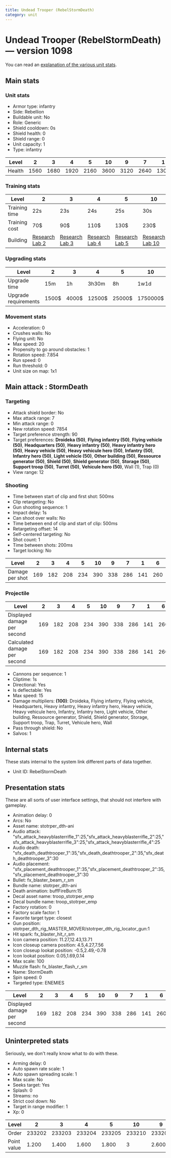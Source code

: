 ```yaml
---
title: Undead Trooper (RebelStormDeath)
category: unit
---
```


# Undead Trooper (RebelStormDeath) — version 1098

You can read an [explanation  of the various unit stats](unitexplained.md).

## Main stats

### Unit stats

  * Armor type: infantry
  * Side: Rebellion
  * Buildable unit: No
  * Role: Generic
  * Shield cooldown: 0s
  * Shield health: 0
  * Shield range: 0
  * Unit capacity: 1
  * Type: infantry

|Level |2   |3   |4   |5   |10  |9   |7   |1   |6   |8   |
|------|----|----|----|----|----|----|----|----|----|----|
|Health|1560|1680|1920|2160|3600|3120|2640|1300|2400|2880|


### Training stats

|Level        |2                                     |3                                     |4                                     |5                                     |10                                     |9                                     |7                                     |1                                |6                                     |8                                     |
|-------------|--------------------------------------|--------------------------------------|--------------------------------------|--------------------------------------|---------------------------------------|--------------------------------------|--------------------------------------|---------------------------------|--------------------------------------|--------------------------------------|
|Training time|22s                                   |23s                                   |24s                                   |25s                                   |30s                                    |29s                                   |27s                                   |20s                              |26s                                   |28s                                   |
|Training cost|70$                                   |90$                                   |110$                                  |130$                                  |230$                                   |210$                                  |170$                                  |50$                              |150$                                  |190$                                  |
|Building     |[Research Lab 2](rebelOffenseLab.html)|[Research Lab 3](rebelOffenseLab.html)|[Research Lab 4](rebelOffenseLab.html)|[Research Lab 5](rebelOffenseLab.html)|[Research Lab 10](rebelOffenseLab.html)|[Research Lab 9](rebelOffenseLab.html)|[Research Lab 7](rebelOffenseLab.html)|[Barracks 10](rebelBarracks.html)|[Research Lab 6](rebelOffenseLab.html)|[Research Lab 8](rebelOffenseLab.html)|


### Upgrading stats

|Level               |2    |3    |4     |5     |10      |9       |7      |1   |6      |8      |
|--------------------|-----|-----|------|------|--------|--------|-------|----|-------|-------|
|Upgrade time        |15m  |1h   |3h30m |8h    |1w1d    |5d      |2d     |0s  |1d     |3d12h  |
|Upgrade requirements|1500$|4000$|12500$|25000$|1750000$|1000000$|160000$|600$|100000$|320000$|


### Movement stats

  * Acceleration: 0
  * Crushes walls: No
  * Flying unit: No
  * Max speed: 20
  * Propensity to go around obstacles: 1
  * Rotation speed: 7.854
  * Run speed: 0
  * Run threshold: 0
  * Unit size on map: 1x1

## Main attack : StormDeath

### Targeting

  * Attack shield border: No
  * Max attack range: 7
  * Min attack range: 0
  * New rotation speed: 7854
  * Target preference strength: 90
  * Target preferences: **Droideka (50)**, **Flying infantry (50)**, **Flying vehicle (50)**, **Headquarters (50)**, **Heavy infantry (50)**, **Heavy infantry hero (50)**, **Heavy vehicle (50)**, **Heavy vehicule hero (50)**, **Infantry (50)**, **Infantry hero (50)**, **Light vehicle (50)**, **Other building (50)**, **Ressource generator (50)**, **Shield (50)**, **Shield generator (50)**, **Storage (50)**, **Support troop (50)**, **Turret (50)**, **Vehicule hero (50)**, Wall (1), Trap (0)
  * View range: 12

### Shooting

  * Time between start of clip and first shot: 500ms
  * Clip retargeting: No
  * Gun shooting sequence: 1
  * Impact delay: 1s
  * Can shoot over walls: No
  * Time between end of clip and start of clip: 500ms
  * Retargeting offset: 14
  * Self-centered targeting: No
  * Shot count: 1
  * Time between shots: 200ms
  * Target locking: No

|Level          |2  |3  |4  |5  |10 |9  |7  |1  |6  |8  |
|---------------|---|---|---|---|---|---|---|---|---|---|
|Damage per shot|169|182|208|234|390|338|286|141|260|312|


### Projectile

|Level                       |2  |3  |4  |5  |10 |9  |7  |1  |6  |8  |
|----------------------------|---|---|---|---|---|---|---|---|---|---|
|Displayed damage per second |169|182|208|234|390|338|286|141|260|312|
|Calculated damage per second|169|182|208|234|390|338|286|141|260|312|


  * Cannons per sequence: 1
  * Cliptime: 1s
  * Directional: Yes
  * Is deflectable: Yes
  * Max speed: 15
  * Damage multipliers: **(100)**: Droideka, Flying infantry, Flying vehicle, Headquarters, Heavy infantry, Heavy infantry hero, Heavy vehicle, Heavy vehicule hero, Infantry, Infantry hero, Light vehicle, Other building, Ressource generator, Shield, Shield generator, Storage, Support troop, Trap, Turret, Vehicule hero, Wall
  * Pass through shield: No
  * Salvos: 1

## Internal stats

These stats internal to the system link different parts of data together.

  * Unit ID: RebelStormDeath

## Presentation stats

These are all sorts of user interface settings, that should not interfere with gameplay.

  * Animation delay: 0
  * Arcs: No
  * Asset name: stotrper_dth-ani
  * Audio attack: "sfx_attack_heavyblasterrifle_1":25,"sfx_attack_heavyblasterrifle_2":25,"sfx_attack_heavyblasterrifle_3":25,"sfx_attack_heavyblasterrifle_4":25
  * Audio death: "sfx_death_deathtrooper_1":35,"sfx_death_deathtrooper_2":35,"sfx_death_deathtrooper_3":30
  * Audio placement: "sfx_placement_deathtrooper_1":35,"sfx_placement_deathtrooper_2":35,"sfx_placement_deathtrooper_3":30
  * Bullet: fx_blaster_beam_r_sm
  * Bundle name: stotrper_dth-ani
  * Death animation: buffFireBurn:15
  * Decal asset name: troop_stotrper_emp
  * Decal bundle name: troop_stotrper_emp
  * Factory rotation: 0
  * Factory scale factor: 1
  * Favorite target type: closest
  * Gun position: stotrper_dth_rig_MASTER_MOVER/stotrper_dth_rig_locator_gun:1
  * Hit spark: fx_blaster_hit_r_sm
  * Icon camera position: 11.27,12.43,13.71
  * Icon closeup camera position: 4.5,4.27,7.56
  * Icon closeup lookat position: -0.5,2.49,-0.78
  * Icon lookat position: 0.05,1.69,0.14
  * Max scale: 100
  * Muzzle flash: fx_blaster_flash_r_sm
  * Name: StormDeath
  * Spin speed: 0
  * Targeted type: ENEMIES

|Level                      |2  |3  |4  |5  |10 |9  |7  |1  |6  |8  |
|---------------------------|---|---|---|---|---|---|---|---|---|---|
|Displayed damage per second|169|182|208|234|390|338|286|141|260|312|


## Uninterpreted stats

Seriously, we don't really know what to do with these.

  * Arming delay: 0
  * Auto spawn rate scale: 1
  * Auto spawn spreading scale: 1
  * Max scale: No
  * Seeks target: Yes
  * Splash: 0
  * Streams: no
  * Strict cool down: No
  * Target in range modifier: 1
  * Xp: 0

|Level      |2     |3     |4     |5     |10    |9     |7     |1     |6     |8     |
|-----------|------|------|------|------|------|------|------|------|------|------|
|Order      |233202|233203|233204|233205|233210|233209|233207|233201|233206|233208|
|Point value|1.200 |1.400 |1.600 |1.800 |3     |2.600 |2.200 |1     |2     |2.400 |


